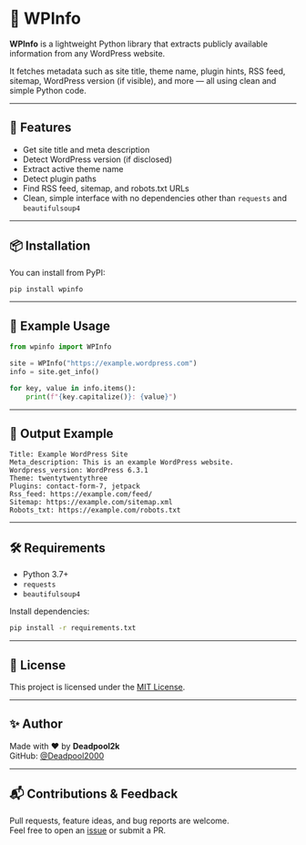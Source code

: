 # 📰 WPInfo

**WPInfo** is a lightweight Python library that extracts publicly available information from any WordPress website.

It fetches metadata such as site title, theme name, plugin hints, RSS feed, sitemap, WordPress version (if visible), and more — all using clean and simple Python code.

---

## 🚀 Features

- Get site title and meta description
- Detect WordPress version (if disclosed)
- Extract active theme name
- Detect plugin paths
- Find RSS feed, sitemap, and robots.txt URLs
- Clean, simple interface with no dependencies other than `requests` and `beautifulsoup4`

---

## 📦 Installation

You can install from PyPI:

```bash
pip install wpinfo
```

---

## 🧪 Example Usage

```python
from wpinfo import WPInfo

site = WPInfo("https://example.wordpress.com")
info = site.get_info()

for key, value in info.items():
    print(f"{key.capitalize()}: {value}")
```

---

## 🧠 Output Example

```text
Title: Example WordPress Site
Meta_description: This is an example WordPress website.
Wordpress_version: WordPress 6.3.1
Theme: twentytwentythree
Plugins: contact-form-7, jetpack
Rss_feed: https://example.com/feed/
Sitemap: https://example.com/sitemap.xml
Robots_txt: https://example.com/robots.txt
```

---

## 🛠 Requirements

- Python 3.7+
- `requests`
- `beautifulsoup4`

Install dependencies:

```bash
pip install -r requirements.txt
```

---

## 📃 License

This project is licensed under the [MIT License](LICENSE).

---

## ✨ Author

Made with ❤️ by **Deadpool2k**  
GitHub: [@Deadpool2000](https://github.com/Deadpool2000)

---

## 📬 Contributions & Feedback

Pull requests, feature ideas, and bug reports are welcome.  
Feel free to open an [issue](https://github.com/Deadpool2000/wpinfo/issues) or submit a PR.
